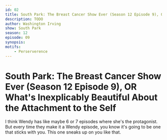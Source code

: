 ```yaml
---
id: 02
title: South Park: The Breast Cancer Show Ever (Season 12 Episode 9), OR What's Inexplicably Beautiful About the Attachment to the Self
description: TODO
author: Washington Irving
show: South Park
season: 12
episode: 09
synopsis:
motifs:
    - Perserverence
---
```


# South Park: The Breast Cancer Show Ever (Season 12 Episode 9), OR What's Inexplicably Beautiful About the Attachment to the Self

I think Wendy has like maybe 6 or 7 episodes where she's the protagonist. But every time they make it a Wendy episode, you know it's going to be one that sticks with you. This one sneaks up on you like that. 